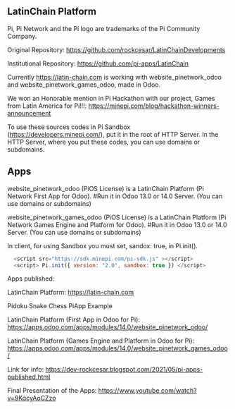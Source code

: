 LatinChain Platform
-----------------

Pi, Pi Network and the Pi logo are trademarks of the Pi Community Company.

Original Repository: https://github.com/rockcesar/LatinChainDevelopments

Institutional Repository: https://github.com/pi-apps/LatinChain

Currently https://latin-chain.com is working with website_pinetwork_odoo and website_pinetwork_games_odoo, made in Odoo.

We won an Honorable mention in Pi Hackathon with our project, Games from Latin America for Pi!!!:
https://minepi.com/blog/hackathon-winners-announcement

To use these sources codes in Pi Sandbox (https://developers.minepi.com/), put it in the root of HTTP Server.
In the HTTP Server, where you put these codes, you can use domains or subdomains.

Apps
-----------------

website_pinetwork_odoo (PiOS License) is a LatinChain Platform (Pi Network First App for Odoo).
#Run it in Odoo 13.0 or 14.0 Server. (You can use domains or subdomains)

website_pinetwork_games_odoo (PiOS License) is a LatinChain Platform (Pi Network Games Engine and Platform for Odoo).
#Run it in Odoo 13.0 or 14.0 Server. (You can use domains or subdomains)

In client, for using Sandbox you must set, sandox: true, in Pi.init().

```javascript
  <script src="https://sdk.minepi.com/pi-sdk.js" ></script>
  <script> Pi.init({ version: "2.0", sandbox: true }) </script>
```

Apps published:

LatinChain Platform:
https://latin-chain.com

Pidoku
Snake
Chess
PiApp Example

LatinChain Platform (First App in Odoo for Pi):
https://apps.odoo.com/apps/modules/14.0/website_pinetwork_odoo/

LatinChain Platform (Games Engine and Platform in Odoo for Pi):
https://apps.odoo.com/apps/modules/14.0/website_pinetwork_games_odoo/

Link for info:
https://dev-rockcesar.blogspot.com/2021/05/pi-apps-published.html

Final Presentation of the Apps:
https://www.youtube.com/watch?v=9KqcyAoCZzo
